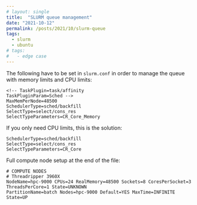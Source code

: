 ```yaml
---
# layout: single
title:  "SLURM queue management"
date: "2021-10-12"
permalink: /posts/2021/10/slurm-queue
tags: 
  - slurm
  - ubuntu
# tags:
#   - edge case
---
```


The following have to be set in `slurm.conf` in order to manage the queue with memory limits and CPU limits:
```
<!-- TaskPlugin=task/affinity
TaskPluginParam=Sched -->
MaxMemPerNode=48500
SchedulerType=sched/backfill
SelectType=select/cons_res
SelectTypeParameters=CR_Core_Memory
```

If you only need CPU limits, this is the solution:
```
SchedulerType=sched/backfill
SelectType=select/cons_res
SelectTypeParameters=CR_Core
```

Full compute node setup at the end of the file:
```
# COMPUTE NODES
# Threadripper 3960X
NodeName=hpc-9000 CPUs=24 RealMemory=48500 Sockets=8 CoresPerSocket=3 ThreadsPerCore=1 State=UNKNOWN
PartitionName=batch Nodes=hpc-9000 Default=YES MaxTime=INFINITE State=UP
```